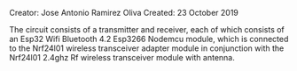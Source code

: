 Creator: Jose Antonio Ramirez Oliva
Created: 23 October 2019

The circuit consists of a transmitter and receiver, each of which consists of an Esp32 Wifi Bluetooth 4.2 Esp3266 Nodemcu module, which is connected to the Nrf24l01 wireless transceiver adapter module in conjunction with the Nrf24l01 2.4ghz Rf wireless transceiver module with antenna.
